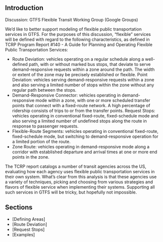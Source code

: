 ## Introduction

Discussion: GTFS Flexible Transit Working Group (Google Groups)

We’d like to better support modeling of flexible public transportation services in GTFS.  For the purposes of this discussion, “flexible” services will be defined with regard to the following characteristics, as defined in TCRP Program Report #140 - A Guide for Planning and Operating Flexible Public Transportation Services:

* Route Deviation: vehicles operating on a regular schedule along a well-defined path, with or without marked bus stops, that deviate to serve demand-responsive requests within a zone around the path. The width or extent of the zone may be precisely established or flexible.
Point Deviation: vehicles serving demand-responsive requests within a zone and also serving a limited number of stops within the zone without any regular path between the stops.
* Demand-Responsive Connector: vehicles operating in demand-responsive mode within a zone, with one or more scheduled transfer points that connect with a fixed-route network. A high percentage of ridership consists of trips to or from the transfer points.
Request Stops: vehicles operating in conventional fixed-route, fixed-schedule mode and also serving a limited number of undefined stops along the route in response to passenger requests.
* Flexible-Route Segments: vehicles operating in conventional fixed-route, fixed-schedule mode, but switching to demand-responsive operation for a limited portion of the route.
* Zone Route: vehicles operating in demand-responsive mode along a corridor with established departure and arrival times at one or more end points in the zone.

The TCRP report catalogs a number of transit agencies across the US, evaluating how each agency uses flexible public transportation services in their own system.  What’s clear from this analysis is that these agencies use a variety of techniques, picking and choosing from various strategies and flavors of flexible service when implementing their systems.  Supporting all such services in GTFS will be tricky, but hopefully not impossible.

## Sections

* [Defining Areas]
* [Route Deviation]
* [Request Stops]
* [Examples]